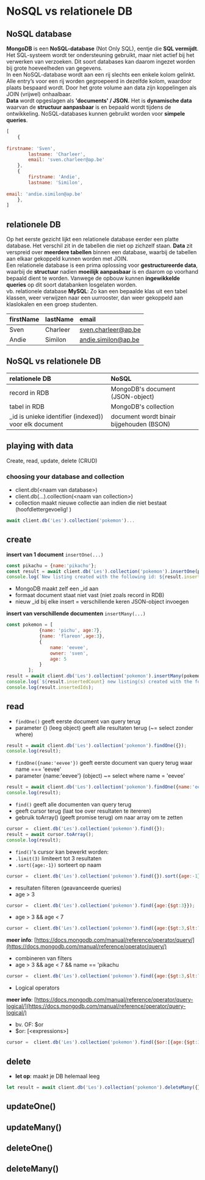 # NoSQL vs relationele DB

## NoSQL database

**MongoDB** is een **NoSQL-database** \(Not Only SQL\), eentje die **SQL vermijdt**. Het SQL-systeem wordt ter ondersteuning gebruikt, maar niet actief bij het verwerken van verzoeken. Dit soort databases kan daarom ingezet worden bij grote hoeveelheden van gegevens.  
In een NoSQL-database wordt aan een rij slechts een enkele kolom gelinkt. Alle entry’s voor een rij worden gegroepeerd in dezelfde kolom, waardoor plaats bespaard wordt. Door het grote volume aan data zijn koppelingen als JOIN \(vrijwel\) onhaalbaar.  
**Data** wordt opgeslagen als **'documents' / JSON.** Het is **dynamische data** waarvan de **structuur aanpasbaar** is en bepaald wordt tijdens de ontwikkeling. NoSQL-databases kunnen gebruikt worden voor **simpele queries**.

```javascript
[
    {
        firstname: 'Sven',
        lastname: 'Charleer',
        email: 'sven.charleer@ap.be'
    },
    {
        firstname: 'Andie',
        lastname: 'Similon',
        email: 'andie.similon@ap.be'
    },
]
```

## relationele DB

Op het eerste gezicht lijkt een relationele database eerder een platte database. Het verschil zit in de tabellen die niet op zichzelf staan. **Data** zit verspreid over **meerdere tabellen** binnen een  database,  waarbij de tabellen aan elkaar gekoppeld kunnen worden met JOIN.   
Een relationele database is een prima oplossing voor **gestructureerde data**, waarbij de **structuur** nadien **moeilijk aanpasbaar** is en daarom op voorhand bepaald dient te worden. Vanwege de opbouw kunnen **ingewikkelde queries** op dit soort databanken losgelaten worden.  
vb. relationele database **MySQL**: Zo kan een bepaalde klas uit een tabel klassen, weer verwijzen naar een uurrooster, dan weer gekoppeld aan klaslokalen en een groep studenten.

| firstName | lastName | email |
| :--- | :--- | :--- |
| Sven | Charleer | sven.charleer@ap.be |
| Andie | Similon | andie.similon@ap.be  |

## NoSQL vs relationele DB

| relationele DB | NoSQL |
| :--- | :--- |
| record in RDB | MongoDB's document \(JSON-object\) |
| tabel in RDB | MongoDB's collection |
| \_id is unieke identifier \(indexed\)\) voor elk document | document wordt binair bijgehouden \(BSON\) |



## playing with data

Create, read, update, delete \(CRUD\)

### choosing your database and collection

* client.db\(&lt;naam van database&gt;\)
* client.db\(...\).collection\(&lt;naam van collection&gt;\)
* collection maakt nieuwe collectie aan indien die niet bestaat \(hoofdlettergevoelig! \)

```javascript
await client.db('Les').collection('pokemon')...
```

## create

**insert van 1 document** `insertOne(...)`

```javascript
const pikachu = {name:'pikachu'};
const result = await client.db('Les').collection('pokemon').insertOne(pikachu);
console.log(`New listing created with the following id: ${result.insertedId}`);
```

* MongoDB maakt zelf een \_id aan
* formaat document staat niet vast \(niet zoals record in RDB\)
* nieuw \_id bij elke insert = verschillende keren JSON-object invoegen

**insert van verschillende documenten** `insertMany(...)`

```javascript
const pokemon = [
            {name: 'pichu', age:7},
            {name: 'flareon',age:3},
            {
                name: 'eevee',
                owner: 'sven',
                age: 5
            }
        ];
result = await client.db('Les').collection('pokemon').insertMany(pokemon);
console.log(`${result.insertedCount} new listing(s) created with the following id(s):`);
console.log(result.insertedIds);
```

## read

* `findOne()` geeft eerste document van query terug
* parameter {} \(leeg object\) geeft alle resultaten terug \(~= select zonder where\)

```javascript
result = await client.db('Les').collection('pokemon').findOne({});
console.log(result);
```

* `findOne({name:'eevee'})` geeft eerste document van query terug waar name === 'eevee'
* parameter {name:'eevee'} \(object\) ~= select where name = 'eevee'

```javascript
result = await client.db('Les').collection('pokemon').findOne({name:'eevee'});
console.log(result);
```

* `find()` geeft alle documenten van query terug
* geeft cursor terug \(laat toe over resultaten te itereren\)
* gebruik toArray\(\) \(geeft promise terug\) om naar array om te zetten

```javascript
cursor =  client.db('Les').collection('pokemon').find({});
result = await cursor.toArray();
console.log(result);
```

* `find()`'s cursor kan bewerkt worden:
* `.limit(3)` limiteert tot 3 resultaten
* `.sort({age:-1})` sorteert op naam

```javascript
cursor =  client.db('Les').collection('pokemon').find({}).sort({age:-1}).limit(3);
```

* resultaten filteren \(geavanceerde queries\)
* age &gt; 3

```javascript
cursor =  client.db('Les').collection('pokemon').find({age:{$gt:3}});
```

* age &gt; 3 && age &lt; 7

```javascript
cursor =  client.db('Les').collection('pokemon').find({age:{$gt:3,$lt:7}});
```

**meer info**: [https://docs.mongodb.com/manual/reference/operator/query/](https://docs.mongodb.com/manual/reference/operator/query/)

* combineren van filters
* age &gt; 3 && age &lt; 7 && name == 'pikachu

```javascript
cursor =  client.db('Les').collection('pokemon').find({age:{$gt:3,$lt:7}, name:'pikachu'});
```

* Logical operators

**meer info**: [https://docs.mongodb.com/manual/reference/operator/query-logical/](https://docs.mongodb.com/manual/reference/operator/query-logical/)

* bv. OF: $or
* $or: \[&lt;expressions&gt;\]

```javascript
cursor =  client.db('Les').collection('pokemon').find({$or:[{age:{$gt:3,$lt:7}}, {name:'pikachu'}]});
```

## delete

* **let op**: maakt je DB helemaal leeg

```javascript
let result = await client.db('Les').collection('pokemon').deleteMany({});
```

## updateOne\(\)



## updateMany\(\)



## deleteOne\(\)



## deleteMany\(\)

